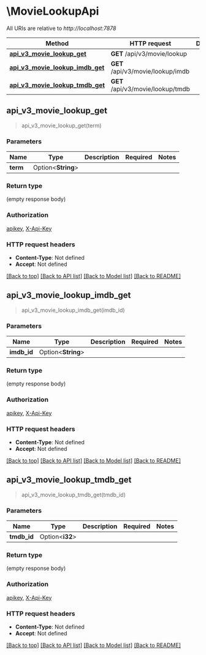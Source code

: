 # \MovieLookupApi

All URIs are relative to *http://localhost:7878*

Method | HTTP request | Description
------------- | ------------- | -------------
[**api_v3_movie_lookup_get**](MovieLookupApi.md#api_v3_movie_lookup_get) | **GET** /api/v3/movie/lookup | 
[**api_v3_movie_lookup_imdb_get**](MovieLookupApi.md#api_v3_movie_lookup_imdb_get) | **GET** /api/v3/movie/lookup/imdb | 
[**api_v3_movie_lookup_tmdb_get**](MovieLookupApi.md#api_v3_movie_lookup_tmdb_get) | **GET** /api/v3/movie/lookup/tmdb | 



## api_v3_movie_lookup_get

> api_v3_movie_lookup_get(term)


### Parameters


Name | Type | Description  | Required | Notes
------------- | ------------- | ------------- | ------------- | -------------
**term** | Option<**String**> |  |  |

### Return type

 (empty response body)

### Authorization

[apikey](../README.md#apikey), [X-Api-Key](../README.md#X-Api-Key)

### HTTP request headers

- **Content-Type**: Not defined
- **Accept**: Not defined

[[Back to top]](#) [[Back to API list]](../README.md#documentation-for-api-endpoints) [[Back to Model list]](../README.md#documentation-for-models) [[Back to README]](../README.md)


## api_v3_movie_lookup_imdb_get

> api_v3_movie_lookup_imdb_get(imdb_id)


### Parameters


Name | Type | Description  | Required | Notes
------------- | ------------- | ------------- | ------------- | -------------
**imdb_id** | Option<**String**> |  |  |

### Return type

 (empty response body)

### Authorization

[apikey](../README.md#apikey), [X-Api-Key](../README.md#X-Api-Key)

### HTTP request headers

- **Content-Type**: Not defined
- **Accept**: Not defined

[[Back to top]](#) [[Back to API list]](../README.md#documentation-for-api-endpoints) [[Back to Model list]](../README.md#documentation-for-models) [[Back to README]](../README.md)


## api_v3_movie_lookup_tmdb_get

> api_v3_movie_lookup_tmdb_get(tmdb_id)


### Parameters


Name | Type | Description  | Required | Notes
------------- | ------------- | ------------- | ------------- | -------------
**tmdb_id** | Option<**i32**> |  |  |

### Return type

 (empty response body)

### Authorization

[apikey](../README.md#apikey), [X-Api-Key](../README.md#X-Api-Key)

### HTTP request headers

- **Content-Type**: Not defined
- **Accept**: Not defined

[[Back to top]](#) [[Back to API list]](../README.md#documentation-for-api-endpoints) [[Back to Model list]](../README.md#documentation-for-models) [[Back to README]](../README.md)

